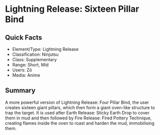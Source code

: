# Lightning Release: Sixteen Pillar Bind

## Quick Facts
- Element/Type: Lightning Release
- Classification: Ninjutsu
- Class: Supplementary
- Range: Short, Mid
- Users: Zō
- Media: Anime

## Summary
A more powerful version of Lightning Release: Four Pillar Bind, the user creates sixteen giant pillars, which then form a giant oven-like structure to trap the target. It is used after Earth Release: Sticky Earth Drop to cover them in mud and then followed by Fire Release: Fired Pottery Technique, creating flames inside the oven to roast and harden the mud, immobilising them.
